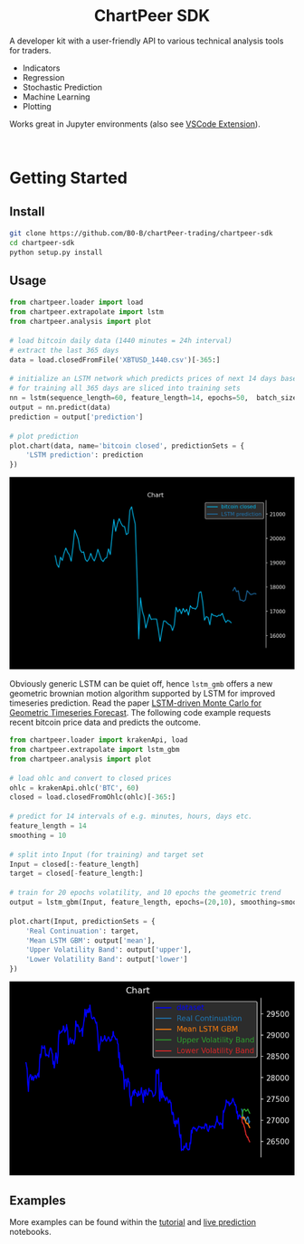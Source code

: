 <h1 align=center>ChartPeer SDK</h1> 

A developer kit with a user-friendly API to various technical analysis tools for traders.

- Indicators
- Regression
- Stochastic Prediction
- Machine Learning
- Plotting

Works great in Jupyter environments (also see [VSCode Extension](https://github.com/Microsoft/vscode-jupyter)).

<br>

# Getting Started
## Install 
```bash
git clone https://github.com/B0-B/chartPeer-trading/chartpeer-sdk 
cd chartpeer-sdk
python setup.py install
```

## Usage

```python
from chartpeer.loader import load
from chartpeer.extrapolate import lstm
from chartpeer.analysis import plot

# load bitcoin daily data (1440 minutes = 24h interval)
# extract the last 365 days
data = load.closedFromFile('XBTUSD_1440.csv')[-365:]

# initialize an LSTM network which predicts prices of next 14 days based on the previous 60 days, 
# for training all 365 days are sliced into training sets
nn = lstm(sequence_length=60, feature_length=14, epochs=50,  batch_size=10)
output = nn.predict(data) 
prediction = output['prediction']

# plot prediction
plot.chart(data, name='bitcoin closed', predictionSets = {
    'LSTM prediction': prediction
})
```

<img src='img/lstm.png'>

Obviously generic LSTM can be quiet off, hence `lstm_gmb` offers a new geometric brownian motion algorithm supported by LSTM for improved timeseries prediction. Read the paper [LSTM-driven Monte Carlo for Geometric Timeseries Forecast](). The following code example requests recent bitcoin price data and predicts the outcome.

```python
from chartpeer.loader import krakenApi, load
from chartpeer.extrapolate import lstm_gbm
from chartpeer.analysis import plot

# load ohlc and convert to closed prices
ohlc = krakenApi.ohlc('BTC', 60)
closed = load.closedFromOhlc(ohlc)[-365:]

# predict for 14 intervals of e.g. minutes, hours, days etc.
feature_length = 14
smoothing = 10

# split into Input (for training) and target set
Input = closed[:-feature_length]
target = closed[-feature_length:]

# train for 20 epochs volatility, and 10 epochs the geometric trend
output = lstm_gbm(Input, feature_length, epochs=(20,10), smoothing=smoothing)

plot.chart(Input, predictionSets = {
    'Real Continuation': target,
    'Mean LSTM GBM': output['mean'],
    'Upper Volatility Band': output['upper'],
    'Lower Volatility Band': output['lower']
})
```
<img src='img/lstm_gbm.png'>


## Examples

More examples can be found within the [tutorial](https://github.com/B0-B/chartPeer-trading/blob/main/ChartPeer-SDK/tutorial.ipynb) and [live prediction](https://github.com/B0-B/chartPeer-trading/blob/main/ChartPeer-SDK/lstm_gbm_live_prediction.ipynb) notebooks.